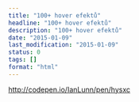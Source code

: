 ```yaml
---
title: "100+ hover efektů"
headline: "100+ hover efektů"
description: "100+ hover efektů"
date: "2015-01-09"
last_modification: "2015-01-09"
status: 0
tags: []
format: "html"
---
```


http://codepen.io/IanLunn/pen/hysxc